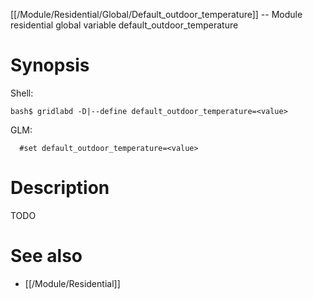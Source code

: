 [[/Module/Residential/Global/Default_outdoor_temperature]] -- Module residential global variable default_outdoor_temperature

# Synopsis
Shell:
~~~
bash$ gridlabd -D|--define default_outdoor_temperature=<value>
~~~
GLM:
~~~
  #set default_outdoor_temperature=<value>
~~~

# Description

TODO

# See also
* [[/Module/Residential]]
